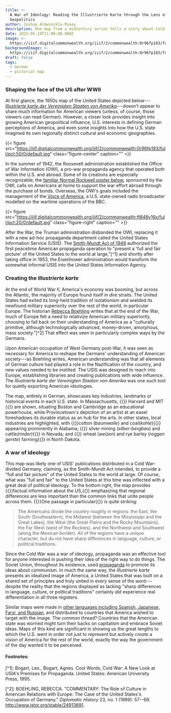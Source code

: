 ```yaml
---
title: >-
  A War of Ideology: Reading the Illustrierte Karte through the Lens of
  Geopolitics
author: Joshua Aldwinckle-Povey
description: One map from a midcentury series tells a story about Cold War propaganda
date: 2023-05-19T11:00:00.000Z
image: >-
  https://iiif.digitalcommonwealth.org/iiif/2/commonwealth:0r96fp183/full/pct:50/0/default.jpg
backgroundImage: >-
  https://iiif.digitalcommonwealth.org/iiif/2/commonwealth:0r96fp183/full/pct:50/0/default.jpg
draft: false
tags:
  - German
  - pictorial map
---
```


### Shaping the face of the US after WWII

At first glance, the 1950s map of the United States depicted below---*[Illustrierte karte der Vereinigten Staaten von Amerika](https://collections.leventhalmap.org/search/commonwealth:0r96fp17t)*---doesn't appear to share much information for American viewers (unless, of course, those viewers can read German). However, a closer look provides insight into growing American geopolitical influence, U.S. interests in defining German perceptions of America, and even some insights into how the U.S. state imagined its own regionally distinct cultural and economic geographies.

{{< figure src="https://iiif.digitalcommonwealth.org/iiif/2/commonwealth:0r96fp183/full/pct:50/0/default.jpg" class="figure-center" caption="" >}}

In the summer of 1942, the Roosevelt administration established the Office of War Information (OWI), a pro-war propaganda agency that operated both within the U.S. and abroad. Some of its creations are especially recognizable; the [familiar Normal Rockwell poster below](https://www.digitalcommonwealth.org/search/commonwealth:ft848v15n), sponsored by the OWI, calls on Americans at home to support the war effort abroad through the purchase of bonds. Overseas, the OWI's goals included the management of the [Voice of America](https://en.wikipedia.org/wiki/Voice_of_America), a U.S. state-owned radio broadcaster modelled on the wartime operations of the BBC.

{{< figure src="https://iiif.digitalcommonwealth.org/iiif/2/commonwealth:ft848v16x/full/pct:20/0/default.jpg" class="figure-right" caption="" >}}

After the War, the Truman administration disbanded the OWI, replacing it with a new ad-hoc propaganda department called the United States Information Service (USIS). The [Smith-Mundt Act of 1948](https://www.usagm.gov/who-we-are/oversight/legislation/smith-mundt/) authorized the first peacetime American propaganda operation to "present a 'full and fair picture' of the United States to the world at large,"\[^1] and shortly after taking office in 1953, the Eisenhower administration would transform the somewhat informal USIS into the United States Information Agency.

### Creating the *Illustrierte karte*

At the end of World War II, America's economy was booming, but across the Atlantic, the majority of Europe found itself in dire straits. The United States had exited its long-held tradition of isolationism and wielded its newfound military superiority over the rest of the world, in particular Europe. The historian [Rebecca Boehling](https://www.jstor.org/stable/24913691) writes that at the end of the War, much of Europe felt a need to relativize American military superiority, choosing to fall back on their understanding of America as a "culturally primitive, although technologically advanced, money-driven, amorphous, mass society."\[^2] That effect was seen in particularly complex ways by the Germans.

Upon American occupation of West Germany post-War, it was seen as necessary for America to reshape the Germans' understanding of American society---as Boehling writes, American understanding was that all elements of German culture had played a role in the Nazification of the country, and new values needed to be instilled. The USIS was designed to reach into Europe, establishing libraries and creating publications with wide influence. The *Illustrierte karte der Vereinigten Staaten von Amerika* was one such tool for quietly exporting American ideologies.

The map, entirely in German, showcases key industries, landmarks or historical events in each U.S. state. In Massachusetts, {{<popup img-src="https://iiif.digitalcommonwealth.org/iiif/2/commonwealth:0r96fp183/6864,1349,454,232/full/0/default.jpg" target="blank">}} Harvard and MIT {{</popup>}} are shown, situating Boston and Cambridge as an educational powerhouse, while Provincetown's depiction of an artist at an easel foreshadows its durable status as an hub for the arts. In other states, local industries are highlighted, with {{<popup img-src="https://iiif.digitalcommonwealth.org/iiif/2/commonwealth:0r96fp183/5067,3025,460,656/full/0/default.jpg" target="blank">}}cotton (<i>baumwolle</i>) and coal(<i>kohle</i>){{</popup>}} appearing prominently in Alabama; {{<popup img-src="https://iiif.digitalcommonwealth.org/iiif/2/commonwealth:0r96fp183/1060,1490,695,570/full/0/default.jpg" target="blank">}} silver mining (<i>silber-bergbau</i>) and cattle<i>(rinder)</i>{{</popup>}} in Nevada; and {{<popup img-src="https://iiif.digitalcommonwealth.org/iiif/2/commonwealth:0r96fp183/3116,683,863,537/full/0/default.jpg" target="blank">}} wheat (<i>weizen</i>) and rye barley (<i>roggen gerste</i>) farming{{</popup>}} in North Dakota.

### A war of ideology

This map was likely one of USIS' publications distributed in a Cold War-divided Germany, claiming, as the Smith-Mundt Act intended, to provide a "full and fair picture" of the United States to the world at large. Of course, what was "full and fair" to the United States at this time was inflected with a great deal of political ideology. To the bottom right, the map provides {{<popup img-src="https://iiif.digitalcommonwealth.org/iiif/2/commonwealth:0r96fp183/6455,3133,1357,2570/full/0/default.jpg" target="blank">}}factual information about the US,{{</popup>}} emphasizing that regional differences are less important than the common links that unite people across them. {{<popup img-src="https://iiif.digitalcommonwealth.org/iiif/2/commonwealth:0r96fp183/6686,3835,1046,371/full/0/default.jpg" target="blank">}}One passage in particular{{</popup>}} is quite striking:

> The Americans divide the country roughly in regions: the East, the South (Southeastern), the Midwest (between the Mississippi and the Great Lakes), the West (the Great Plains and the Rocky Mountains), the Far West (west of the Rockies), and the Northwest and Southwest (along the Mexican border). All of the regions have a unique character, but do not have sharp differences in language, culture, or political traditions.

Since the Cold War was a war of ideology, propaganda was an effective tool for anyone interested in pushing their idea of the right way to do things. The Soviet Union, throughout its existence, used [propaganda](https://www.pbs.org/newshour/world/these-soviet-propaganda-posters-meant-to-evoke-heroism-pride) to promote its ideas about communism. In much the same way, the *Illustrierte karte* presents an idealized image of America, a United States that was built on a shared set of principles and truly united in every sense of the word---despite the reality that the regions displayed as lacking "sharp differences in language, culture, or political traditions" certainly *did* experience real differentiation in all three registers.

Similar maps were made in [other languages including Spanish, Japanese, Farsi, and Russian](https://www.geographicus.com/P/AntiqueMap/UnitedStates-usia-1950), and distributed to countries that America wished to target with the image. The common thread? Countries that the American state was worried might turn their backs on capitalism and embrace Soviet ideas. Maps of this kind are significant in showing us the great lengths to which the U.S. went in order not just to represent but actively *create* a vision of America for the rest of the world, exactly the way the government of the day wanted it to be perceived.

#### Footnotes:

\[^1]: Bogart, Leo., Bogart, Agnes. Cool Words, Cold War: A New Look at USIA's Premises for Propaganda. United States: American University Press, 1995.

\[^2]: BOEHLING, REBECCA. "COMMENTARY: The Role of Culture in American Relations with Europe: The Case of the United States's Occupation of Germany." *Diplomatic History* 23, no. 1 (1999): 57--69. http://www.jstor.org/stable/24913691.
